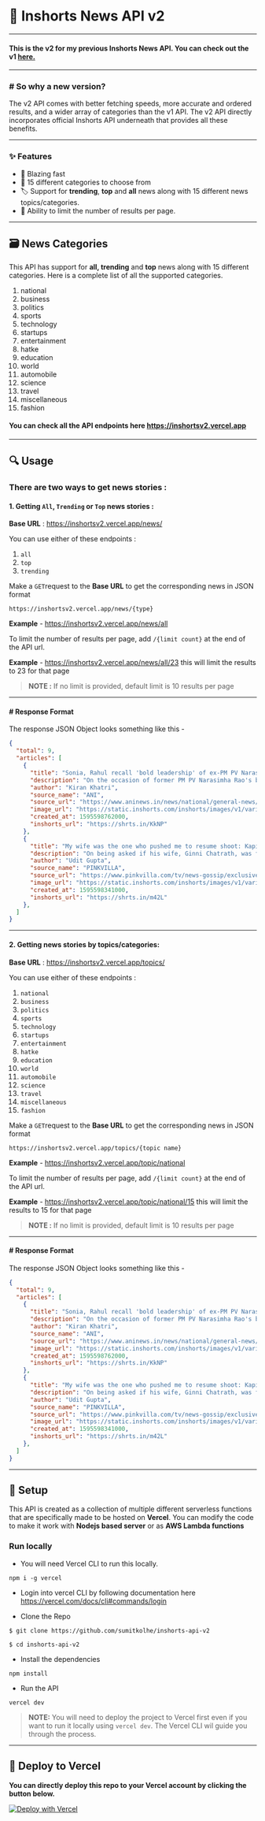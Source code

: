 # 📰 Inshorts News API v2

---

#### This is the v2 for my previous Inshorts News API. You can check out the v1 [here.](https://github.com/sumitkolhe/inshorts-api)

---

### # So why a new version?

The v2 API comes with better fetching speeds, more accurate and ordered results, and a wider array of categories than the v1 API. The v2 API directly incorporates official Inshorts API underneath that provides all these benefits.

---

### :sparkles: Features

- :rocket: Blazing fast
- :page_facing_up: 15 different categories to choose from
- :label: Support for **trending**, **top** and **all** news along with 15 different news topics/categories.
- :construction: Ability to limit the number of results per page.

---

## :card_file_box: News Categories

This API has support for **all, trending** and **top** news along with 15 different categories. Here is a complete list of all the supported categories.

1. national
2. business
3. politics
4. sports
5. technology
6. startups
7. entertainment
8. hatke
9. education
10. world
11. automobile
12. science
13. travel
14. miscellaneous
15. fashion

#### You can check all the API endpoints here https://inshortsv2.vercel.app

---

## :mag: Usage


### There are two ways to get news stories :



#### 1. Getting `All`, `Trending` or `Top` news stories :

**Base URL** : https://inshortsv2.vercel.app/news/

You can use either of these endpoints : 

1. `all` 
2. `top` 
3. `trending`


Make a `GET`request to the **Base URL** to get the corresponding news in JSON format

```
https://inshortsv2.vercel.app/news/{type}
```

**Example** - https://inshortsv2.vercel.app/news/all


To limit the number of results per page, add `/{limit count}` at the end of the API url.

**Example** - https://inshortsv2.vercel.app/news/all/23   this will limit the results to 23 for that page

> **NOTE :** If no limit is provided, default limit is 10 results per page

---

#### # Response Format

The response JSON Object looks something like this -

```JSON
{
  "total": 9,
  "articles": [
    {
      "title": "Sonia, Rahul recall 'bold leadership' of ex-PM PV Narasimha Rao",
      "description": "On the occasion of former PM PV Narasimha Rao's birth centenary, Congress President Sonia Gandhi paid tribute to him and said that India overcame several challenges \"successfully\" due to his \"bold leadership\". Congress leader Rahul Gandhi said that the former PM's remarkable political journey reflected his \"grit and determination\" and his contribution \"continues to shape modern India\".",
      "author": "Kiran Khatri",
      "source_name": "ANI",
      "source_url": "https://www.aninews.in/news/national/general-news/sonia-rahul-gandhi-recall-bold-leadership-achievements-and-contributions-of-pv-narasimha-rao20200724141933/?utm_campaign=fullarticle&utm_medium=referral&utm_source=inshorts",
      "image_url": "https://static.inshorts.com/inshorts/images/v1/variants/jpg/m/2020/07_jul/24_fri/img_1595593537891_958.jpg?",
      "created_at": 1595598762000,
      "inshorts_url": "https://shrts.in/KkNP"
    },
    {
      "title": "My wife was the one who pushed me to resume shoot: Kapil Sharma",
      "description": "On being asked if his wife, Ginni Chatrath, was fine with him resuming the shoot of 'The Kapil Sharma Show', actor-comedian Kapil Sharma said, \"Ginni was the one to push me to resume shoot.\" \"She jokingly said I annoyed her in...last four months,\" he added. Kapil further said he was initially reluctant to resume work but Ginni convinced him. ",
      "author": "Udit Gupta",
      "source_name": "PINKVILLA",
      "source_url": "https://www.pinkvilla.com/tv/news-gossip/exclusive-kapil-sharma-resuming-tkss-shoot-no-live-audience-new-normal-ginni-pushing-him-resume-551378?amp=&utm_campaign=fullarticle&utm_medium=referral&utm_source=inshorts",
      "image_url": "https://static.inshorts.com/inshorts/images/v1/variants/jpg/m/2020/07_jul/24_fri/img_1595591751600_819.jpg?",
      "created_at": 1595598341000,
      "inshorts_url": "https://shrts.in/m42L"
    },
  ]
}
```
---

#### 2. Getting news stories by topics/categories:

**Base URL** : https://inshortsv2.vercel.app/topics/

You can use either of these endpoints : 

1. `national`
2. `business`
3. `politics`
4. `sports`
5. `technology`
6. `startups`
7. `entertainment`
8. `hatke`
9. `education`
10. `world`
11. `automobile`
12. `science`
13. `travel`
14. `miscellaneous`
15. `fashion`


Make a `GET`request to the **Base URL** to get the corresponding news in JSON format

```
https://inshortsv2.vercel.app/topics/{topic name}
```

**Example** - https://inshortsv2.vercel.app/topic/national


To limit the number of results per page, add `/{limit count}` at the end of the API url.

**Example** - https://inshortsv2.vercel.app/topic/national/15   this will limit the results to 15 for that page

> **NOTE :** If no limit is provided, default limit is 10 results per page
---

####  # Response Format

The response JSON Object looks something like this -

```JSON
{
  "total": 9,
  "articles": [
    {
      "title": "Sonia, Rahul recall 'bold leadership' of ex-PM PV Narasimha Rao",
      "description": "On the occasion of former PM PV Narasimha Rao's birth centenary, Congress President Sonia Gandhi paid tribute to him and said that India overcame several challenges \"successfully\" due to his \"bold leadership\". Congress leader Rahul Gandhi said that the former PM's remarkable political journey reflected his \"grit and determination\" and his contribution \"continues to shape modern India\".",
      "author": "Kiran Khatri",
      "source_name": "ANI",
      "source_url": "https://www.aninews.in/news/national/general-news/sonia-rahul-gandhi-recall-bold-leadership-achievements-and-contributions-of-pv-narasimha-rao20200724141933/?utm_campaign=fullarticle&utm_medium=referral&utm_source=inshorts",
      "image_url": "https://static.inshorts.com/inshorts/images/v1/variants/jpg/m/2020/07_jul/24_fri/img_1595593537891_958.jpg?",
      "created_at": 1595598762000,
      "inshorts_url": "https://shrts.in/KkNP"
    },
    {
      "title": "My wife was the one who pushed me to resume shoot: Kapil Sharma",
      "description": "On being asked if his wife, Ginni Chatrath, was fine with him resuming the shoot of 'The Kapil Sharma Show', actor-comedian Kapil Sharma said, \"Ginni was the one to push me to resume shoot.\" \"She jokingly said I annoyed her in...last four months,\" he added. Kapil further said he was initially reluctant to resume work but Ginni convinced him. ",
      "author": "Udit Gupta",
      "source_name": "PINKVILLA",
      "source_url": "https://www.pinkvilla.com/tv/news-gossip/exclusive-kapil-sharma-resuming-tkss-shoot-no-live-audience-new-normal-ginni-pushing-him-resume-551378?amp=&utm_campaign=fullarticle&utm_medium=referral&utm_source=inshorts",
      "image_url": "https://static.inshorts.com/inshorts/images/v1/variants/jpg/m/2020/07_jul/24_fri/img_1595591751600_819.jpg?",
      "created_at": 1595598341000,
      "inshorts_url": "https://shrts.in/m42L"
    },
  ]
}
```
---

## :construction_worker: Setup

This API is created as a collection of multiple different serverless functions that are specifically made to be hosted on **Vercel**. You can modify the code to make it work with **Nodejs based server** or as **AWS Lambda functions**

### Run locally

- You will need Vercel CLI to run this locally.

```
npm i -g vercel
```

- Login into vercel CLI by following documentation here https://vercel.com/docs/cli#commands/login

- Clone the Repo

```
$ git clone https://github.com/sumitkolhe/inshorts-api-v2

$ cd inshorts-api-v2
```

- Install the dependencies

```
npm install
```

- Run the API

```
vercel dev
```

> **NOTE:** You will need to deploy the project to Vercel first even if you want to run it locally using `vercel dev`. The Vercel CLI wil guide you through the process.

---

## :rocket: Deploy to Vercel

**You can directly deploy this repo to your Vercel account by clicking the button below.**
<br>

[![Deploy with Vercel](https://vercel.com/button)](https://vercel.com/import/project?template=https://github.com/sumitkolhe/inshorts-api-v2)
